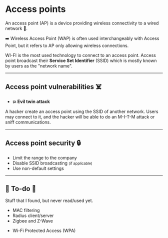 # Access points

<div class="row row-cols-md-2"><div>

An access point (AP) is a device providing wireless connectivity to a wired network 📶.

➡️ Wireless Access Point (WAP) is often used interchangeably with Access Point, but it refers to AP only allowing wireless connections.
</div><div>

WI-FI is the most used technology to connect to an access point. Access point broadcast their **Service Set Identifier** (SSID) which is mostly known by users as the "network name".
</div></div>

<hr class="sep-both">

## Access point vulnerabilities ☠️

<div class="row row-cols-md-2 mt-3"><div>

* **💥 Evil twin attack**

A hacker create an access point using the SSID of another network. Users may connect to it, and the hacker will be able to do an M-I-T-M attack or sniff communications.
</div><div>
</div></div>

<hr class="sep-both">

## Access point security 🔒

<div class="row row-cols-md-2 mt-3"><div>

* Limit the range to the company
* Disable SSID broadcasting <small>(if applicable)</small>
* Use non-default settings
</div><div>

</div></div>

<hr class="sep-both">

## 👻 To-do 👻

Stuff that I found, but never read/used yet.

<div class="row row-cols-md-2"><div>

* MAC filtering
* Radius client/server
* Zigbee and Z-Wave
</div><div>

* Wi-Fi Protected Access (WPA)
</div></div>